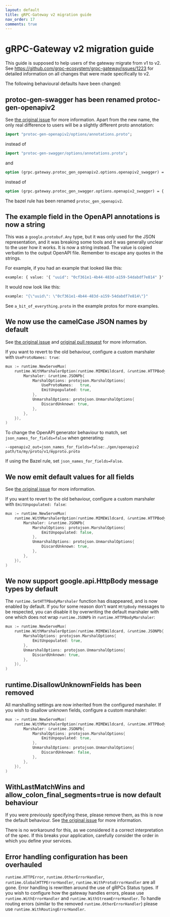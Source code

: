 ```yaml
---
layout: default
title: gRPC-Gateway v2 migration guide
nav_order: 17
comments: true
---
```


# gRPC-Gateway v2 migration guide

This guide is supposed to help users of the gateway migrate from v1 to v2.
See https://github.com/grpc-ecosystem/grpc-gateway/issues/1223 for detailed
information on all changes that were made specifically to v2.

The following behavioural defaults have been changed:

## protoc-gen-swagger has been renamed protoc-gen-openapiv2

See
[the original issue](https://github.com/grpc-ecosystem/grpc-gateway/issues/675)
for more information. Apart from the new name, the only real
difference to users will be a slightly different proto annotation:

```protobuf
import "protoc-gen-openapiv2/options/annotations.proto";
```

instead of

```protobuf
import "protoc-gen-swagger/options/annotations.proto";
```

and

```protobuf
option (grpc.gateway.protoc_gen_openapiv2.options.openapiv2_swagger) = {
```

instead of

```protobuf
option (grpc.gateway.protoc_gen_swagger.options.openapiv2_swagger) = {
```

The bazel rule has been renamed `protoc_gen_openapiv2`.

## The example field in the OpenAPI annotations is now a string

This was a `google.protobuf.Any` type, but it was only used for the JSON
representation, and it was breaking some tools and it was generally unclear to the user
how it works. It is now a string instead. The value is copied verbatim to
the output OpenAPI file. Remember to escape any quotes in the strings.

For example, if you had an example that looked like this:

```protobuf
example: { value: '{ "uuid": "0cf361e1-4b44-483d-a159-54dabdf7e814" }' }
```

It would now look like this:

```protobuf
example: "{\"uuid\": \"0cf361e1-4b44-483d-a159-54dabdf7e814\"}"
```

See `a_bit_of_everything.proto` in the example protos for more examples.

## We now use the camelCase JSON names by default

See
[the original issue](https://github.com/grpc-ecosystem/grpc-gateway/issues/375)
and
[original pull request](https://github.com/grpc-ecosystem/grpc-gateway/pull/540)
for more information.

If you want to revert to the old behaviour, configure a custom marshaler with
`UseProtoNames: true`:

```go
mux := runtime.NewServeMux(
	runtime.WithMarshalerOption(runtime.MIMEWildcard, &runtime.HTTPBodyMarshaler{
		Marshaler: &runtime.JSONPb{
			MarshalOptions: protojson.MarshalOptions{
				UseProtoNames:   true,
				EmitUnpopulated: true,
			},
			UnmarshalOptions: protojson.UnmarshalOptions{
				DiscardUnknown: true,
			},
		},
	}),
)
```

To change the OpenAPI generator behaviour to match, set `json_names_for_fields=false` when generating:

```shell
--openapiv2_out=json_names_for_fields=false:./gen/openapiv2 path/to/my/proto/v1/myproto.proto
```

If using the Bazel rule, set `json_names_for_fields=False`.

## We now emit default values for all fields

See [the original issue](https://github.com/grpc-ecosystem/grpc-gateway/issues/233)
for more information.

If you want to revert to the old behaviour, configure a custom marshaler with
`EmitUnpopulated: false`:

```go
mux := runtime.NewServeMux(
	runtime.WithMarshalerOption(runtime.MIMEWildcard, &runtime.HTTPBodyMarshaler{
		Marshaler: &runtime.JSONPb{
			MarshalOptions: protojson.MarshalOptions{
				EmitUnpopulated: false,
			},
			UnmarshalOptions: protojson.UnmarshalOptions{
				DiscardUnknown: true,
			},
		},
	}),
)
```

## We now support google.api.HttpBody message types by default

The `runtime.SetHTTPBodyMarshaler` function has disappeared, and is now
enabled by default. If you for some reason don't want `HttpBody` messages to be
respected, you can disable it by overwriting the default marshaler with one which
does not wrap `runtime.JSONPb` in `runtime.HTTPBodyMarshaler`:

```go
mux := runtime.NewServeMux(
	runtime.WithMarshalerOption(runtime.MIMEWildcard, &runtime.JSONPb{
		MarshalOptions: protojson.MarshalOptions{
			EmitUnpopulated: true,
		},
		UnmarshalOptions: protojson.UnmarshalOptions{
			DiscardUnknown: true,
		},
	}),
)
```

## runtime.DisallowUnknownFields has been removed

All marshalling settings are now inherited from the configured marshaler. If you wish
to disallow unknown fields, configure a custom marshaler:

```go
mux := runtime.NewServeMux(
	runtime.WithMarshalerOption(runtime.MIMEWildcard, &runtime.HTTPBodyMarshaler{
		Marshaler: &runtime.JSONPb{
			MarshalOptions: protojson.MarshalOptions{
				EmitUnpopulated: true,
			},
			UnmarshalOptions: protojson.UnmarshalOptions{
				DiscardUnknown: false,
			},
		},
	}),
)
```

## WithLastMatchWins and allow_colon_final_segments=true is now default behaviour

If you were previously specifying these, please remove them, as this is now
the default behaviour. See
[the original issue](https://github.com/grpc-ecosystem/grpc-gateway/issues/224)
for more information.

There is no workaround for this, as we considered it a correct interpretation of the spec.
If this breaks your application, carefully consider the order in which you define your
services.

## Error handling configuration has been overhauled

`runtime.HTTPError`, `runtime.OtherErrorHandler`, `runtime.GlobalHTTPErrorHandler`,
`runtime.WithProtoErrorHandler` are all gone. Error handling is rewritten around the
use of gRPCs Status types. If you wish to configure how the gateway handles errors,
please use `runtime.WithErrorHandler` and `runtime.WithStreamErrorHandler`.
To handle routing errors (similar to the removed `runtime.OtherErrorHandler`) please use
`runtime.WithRoutingErrorHandler`.
